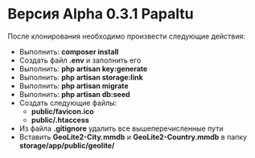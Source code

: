 <h1>Версия Alpha 0.3.1 Papaltu</h1>

<p>После клонирования необходимо произвести следующие действия:</p>
<ul>
    <li>
        Выполнить: <strong>composer install</strong>
    </li>
    <li>
        Создать файл <strong>.env</strong> и заполнить его
    </li>
    <li>
        Выполнить: <strong>php artisan key:generate</strong>
    </li>
    <li>
        Выполнить: <strong>php artisan storage:link</strong>
    </li>
    <li>
        Выполнить: <strong>php artisan migrate</strong>
    </li>  
    <li>
        Выполнить: <strong>php artisan db:seed</strong>
    </li>     
    <li>
        Создать следующие файлы:
        <ul>
            <li>
                <strong>public/favicon.ico</strong>
            </li>
            <li>
                <strong>public/.htaccess</strong>
            </li>                       
        </ul>        
    </li>
    <li>
        Из файла <strong>.gitignore</strong> удалить все вышеперечисленные пути
    </li>
    <li>Вставить <strong>GeoLite2-City.mmdb</strong> и <strong>GeoLite2-Country.mmdb</strong> в папку <strong>storage/app/public/geolite/</strong>
    </li>
</ul>
